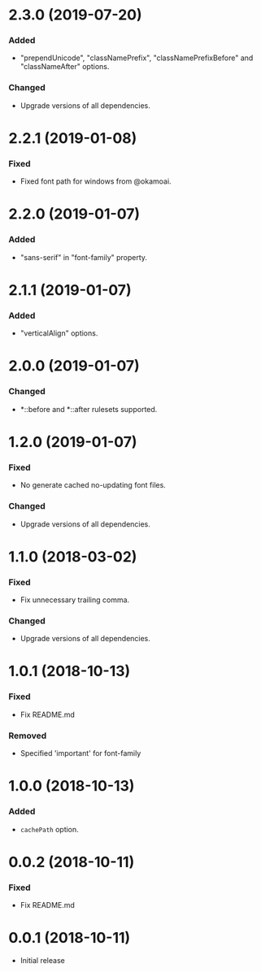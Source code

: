 # 2.3.0 (2019-07-20)

### Added

-   "prependUnicode", "classNamePrefix", "classNamePrefixBefore" and "classNameAfter" options.

### Changed

-   Upgrade versions of all dependencies.

# 2.2.1 (2019-01-08)

### Fixed

-   Fixed font path for windows from @okamoai.

# 2.2.0 (2019-01-07)

### Added

-   "sans-serif" in "font-family" property.

# 2.1.1 (2019-01-07)

### Added

-   "verticalAlign" options.

# 2.0.0 (2019-01-07)

### Changed

-   *::before and *::after rulesets supported.

# 1.2.0 (2019-01-07)

### Fixed

-   No generate cached no-updating font files.

### Changed

-   Upgrade versions of all dependencies.

# 1.1.0 (2018-03-02)

### Fixed

-   Fix unnecessary trailing comma.

### Changed

-   Upgrade versions of all dependencies.

# 1.0.1 (2018-10-13)

### Fixed

-   Fix README.md

### Removed

-   Specified 'important' for font-family

# 1.0.0 (2018-10-13)

### Added

-   `cachePath` option.

# 0.0.2 (2018-10-11)

### Fixed

-   Fix README.md

# 0.0.1 (2018-10-11)

-   Initial release
